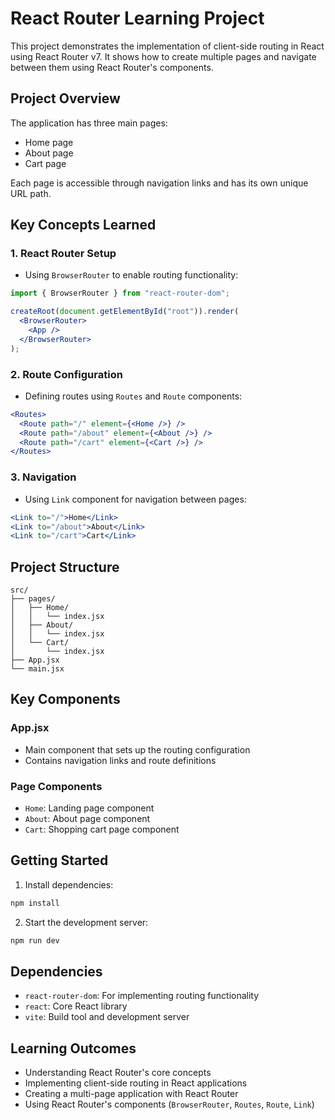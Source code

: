 # React Router Learning Project

This project demonstrates the implementation of client-side routing in React using React Router v7. It shows how to create multiple pages and navigate between them using React Router's components.

## Project Overview

The application has three main pages:
- Home page
- About page 
- Cart page

Each page is accessible through navigation links and has its own unique URL path.

## Key Concepts Learned

### 1. React Router Setup

- Using `BrowserRouter` to enable routing functionality:
```jsx
import { BrowserRouter } from "react-router-dom";

createRoot(document.getElementById("root")).render(
  <BrowserRouter>
    <App />
  </BrowserRouter>
);
```

### 2. Route Configuration

- Defining routes using `Routes` and `Route` components:
```jsx
<Routes>
  <Route path="/" element={<Home />} />
  <Route path="/about" element={<About />} />
  <Route path="/cart" element={<Cart />} />
</Routes>
```

### 3. Navigation

- Using `Link` component for navigation between pages:
```jsx
<Link to="/">Home</Link>
<Link to="/about">About</Link>
<Link to="/cart">Cart</Link>
```

## Project Structure

```
src/
├── pages/
│   ├── Home/
│   │   └── index.jsx
│   ├── About/
│   │   └── index.jsx
│   └── Cart/
│       └── index.jsx
├── App.jsx
└── main.jsx
```

## Key Components

### App.jsx
- Main component that sets up the routing configuration
- Contains navigation links and route definitions

### Page Components
- `Home`: Landing page component
- `About`: About page component
- `Cart`: Shopping cart page component

## Getting Started

1. Install dependencies:
```sh
npm install
```

2. Start the development server:
```sh
npm run dev
```

## Dependencies

- `react-router-dom`: For implementing routing functionality
- `react`: Core React library
- `vite`: Build tool and development server

## Learning Outcomes

- Understanding React Router's core concepts
- Implementing client-side routing in React applications
- Creating a multi-page application with React Router
- Using React Router's components (`BrowserRouter`, `Routes`, `Route`, `Link`)

